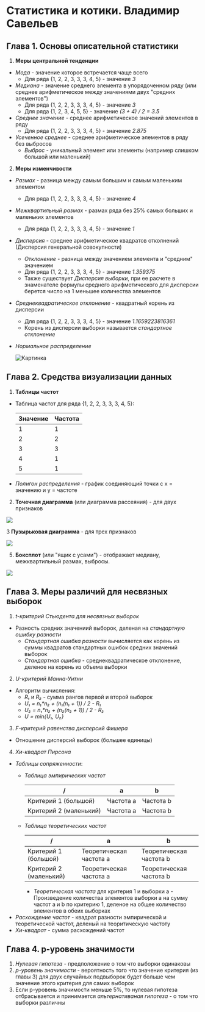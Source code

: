 # Статистика и котики. Владимир Савельев

## Глава 1. Основы описательной статистики

1. **Меры центральной тенденции**
  - *Мода* - значение которое встречается чаще всего
    - Для ряда {1, 2, 2, 3, 3, 3, 4, 5} - значение *3*
  - *Медиана* - значение среднего элемента в упорядоченном ряду (или среднее арифметическое между значениями двух "средних элементов")
    - Для ряда {1, 2, 2, 3, 3, 3, 4, 5} - значение *3*
    - Для ряда {1, 2, 3, 4, 5, 5} - значение *(3 + 4) / 2 = 3.5*
  - *Среднее значение* - среднее арифметическое значений элементов в ряду
    - Для ряда {1, 2, 2, 3, 3, 3, 4, 5} - значение *2.875*
  - *Усеченное среднее* - среднее арифметическое элементов в ряду без выбросов
    - *Выброс* - уникальный элемент или элементы (например слишком большой или маленький)
2. **Меры изменчивости**
  - *Размах* - разница между самым большим и самым маленьким элементом
    - Для ряда {1, 2, 2, 3, 3, 3, 4, 5} - значение *4*
  - *Межквартильный размах* - размах ряда без 25% самых больших и маленьких элементов
    - Для ряда {1, 2, 2, 3, 3, 3, 4, 5} - значение *1*
  - *Дисперсия* - среднее арифметическое квадратов отколнений (Дисперсия генеральной совокупности)
    - *Отклонение* - разница между значением элемента и "средним" значением
    - Для ряда {1, 2, 2, 3, 3, 3, 4, 5} - значение *1.359375*
    - Также существует *Дисперсия выборки*, при ее расчете в знаменателе формулы среднего арифметического для дисперсии берется число на 1 меньшее количества элементов
  - *Среднеквадратическое отклонение* - квадратный корень из дисперсии
    - Для ряда {1, 2, 2, 3, 3, 3, 4, 5} - значение *1.1659223816361*
    - Корень из дисперсии выборки называется *стандартное отклонение*
  - *Нормальное распределение*
    
    ![Картинка](https://external-content.duckduckgo.com/iu/?u=https%3A%2F%2Fkineziolog.su%2Fsites%2Fdefault%2Ffiles%2Fpravilo-treh-sigm.jpg&f=1&nofb=1 "Нормальное распределение")

## Глава 2. Средства визуализации данных

1. **Таблицы частот**
  - Таблица частот для ряда {1, 2, 2, 3, 3, 3, 4, 5}:

    Значение | Частота
    --- | ---
    1 | 1
    2 | 2
    3 | 3
    4 | 1
    5 | 1

  - *Полигон распределения* - график соединяющий точки с x = значению и y = частоте
2. **Точечная диаграмма** (или диаграмма рассеяния) - для двух признаков
  
  ![](https://external-content.duckduckgo.com/iu/?u=https%3A%2F%2Faskdev.ru%2Fimages%2Fcontent%2F17682216%2Ffbddad18db7981eeb09631f0ea92617b.png&f=1&nofb=1)

3 **Пузырьковая диаграмма** - для трех признаков

  ![](https://external-content.duckduckgo.com/iu/?u=http%3A%2F%2Fblog.atkcg.ru%2Fwp-content%2Fuploads%2F2015%2F07%2F024.png&f=1&nofb=1)

5. **Боксплот** (или "ящик с усами") - отображает медиану, межквартильный размах, выбросы.

  ![](https://external-content.duckduckgo.com/iu/?u=https%3A%2F%2Fforecasting.svetunkov.ru%2Fwp-content%2Fuploads%2F2015%2F05%2Fanalysis-08.png&f=1&nofb=1)

## Глава 3. Меры различий для несвязных выборок

1. *t-критерий Стьюдента для несвязных выборок*
  - Разность средних значениий выборок, деленая на *стандартную ошибку разности*
    - *Стандартная ошибка разности* вычисляется как корень из суммы квадратов стандартных ошибок средних значений выборок
    - *Стандартная ошибка* - среднеквадратическое отклонение, деленое на корень из объема выборки
2. *U-критерий Манна-Уитни*
  - Алгоритм вычисления:
    - *R₁* и *R₂* - сумма рангов первой и второй выборок
    - *U₁ = n₁\*n₂ + (n₁(n₁ + 1)) / 2 - R₁*
    - *U₂ = n₁\*n₂ + (n₂(n₂ + 1)) / 2 - R₂*
    - *U = min{U₁, U₂}*
3. *F-критерий равенства дисперсий Фишера*
  - Отношение дисперсий выборок (большее единицы)
4. *Хи-квадрат Пирсона*
  - *Таблицы сопряженности*:
    - *Таблица эмпирических частот*
      
      / | a | b
      ---|---|---
      Критерий 1 (большой) | Частота a | Частота b
      Критерий 2 (маленький) | Частота a | Частота b
    - *Таблица теоретических частот*

      / | a | b
      ---|---|---
      Критерий 1 (большой) | Теоретическая частота a | Теоретическая частота b
      Критерий 2 (маленький) | Теоретическая частота a | Теоретическая частота b

      - *Теоретическая частота* для критерия 1 и выборки a - Произведение количества элементов выборки a на сумму частот a и b по критерию 1, деленое на общее количество элементов в обеих выборках
  - *Расхождение частот* - квадрат разности эмпирической и теоретической частот, деленый на теоритическую частоту
  - *Хи-квадрат* - сумма расхождений частот  

## Глава 4. p-уровень значимости

1. *Нулевая гипотеза* - предположение о том что выборки одинаковы
2. *p-уровень значимости* - вероятность того что значение критерия (из главы 3) для двух случайных подвыборок будет больше чем значение этого критерия для самих выборок
3. Если p-уровень значимости меньше 5%, то нулевая гипотеза отбрасывается и принимается *альтернативаная гипотеза* - о том что выборки различны
 